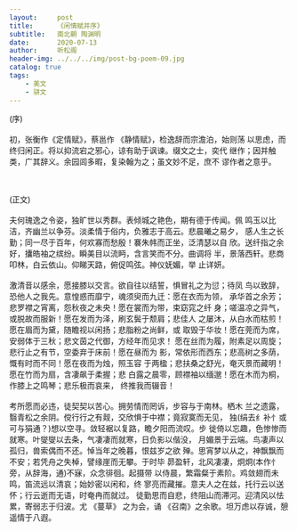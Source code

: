 ```yaml
---
layout:     post
title:      《闲情赋并序》
subtitle:   南北朝 陶渊明
date:       2020-07-13
author:     听松阁
header-img: ../../../img/post-bg-poem-09.jpg
catalog: true
tags:
    - 美文
    - 骈文
---
```


(序)
<br><br>
初，张衡作《定情赋》，蔡邕作 《静情赋》，检逸辞而宗澹泊，始则荡
以思虑，而终归闲正。将以抑流宕之邪心，谅有助于讽谏。缀文之士，奕代
继作；因并触类，广其辞义。余园闾多暇，复染翰为之；虽文妙不足，庶不
谬作者之意乎。

<br><br> (正文)
<br><br>
夫何瑰逸之令姿，独旷世以秀群。表倾城之艳色，期有德于传闻。佩
鸣玉以比洁，齐幽兰以争芬。淡柔情于俗内，负雅志于高云。悲晨曦之易夕，
感人生之长勤；同一尽于百年，何欢寡而愁殷！褰朱帏而正坐，泛清瑟以自
欣。送纤指之余好，攮皓袖之缤纷。瞬美目以流眄，含言笑而不分。曲调将
半，景落西轩。悲商叩林，白云依山。仰睇天路，俯促鸣弦。神仪妩媚，举
止详妍。
<br><br>
     激清音以感余，愿接膝以交言。欲自往以结誓，惧冒礼之为愆；待凤
鸟以致辞，恐他人之我先。意惶惑而靡宁，魂须臾而九迁：愿在衣而为领，
承华首之余芳；悲罗襟之宵离，怨秋夜之未央！愿在裳而为带，束窈窕之纤
身；嗟温凉之异气，或脱故而服新！愿在发而为泽，刷玄鬓于颓肩；悲佳人
之屡沐，从白水而枯煎！愿在眉而为黛，随瞻视以闲扬；悲脂粉之尚鲜，或
取毁于华妆！愿在莞而为席，安弱体于三秋；悲文茵之代御，方经年而见求！
愿在丝而为履，附素足以周旋；悲行止之有节，空委弃于床前！愿在昼而为
影，常依形而西东；悲高树之多荫，慨有时而不同！愿在夜而为烛，照玉容
于两楹；悲扶桑之舒光，奄灭景而藏明！愿在竹而为扇，含凄飙于柔握；悲
白露之晨零，顾襟袖以缅邈！愿在木而为桐，作膝上之鸣琴；悲乐极而哀来，
终推我而辍音！
<br><br>
     考所愿而必违，徒契契以苦心。拥劳情而罔诉，步容与于南林。栖木
兰之遗露，翳青松之余阴。傥行行之有觌，交欣惧于中襟；竟寂寞而无见，
独(绢去纟补忄或可与狷通？)想以空寻。敛轻裾以复路，瞻夕阳而流叹。步
徙倚以忘趣，色惨惨而就寒。叶燮燮以去条，气凄凄而就寒，日负影以偕没，
月媚景于云端。鸟凄声以孤归，兽索偶而不还。悼当年之晚暮，恨兹岁之欲
殚。思宵梦以从之，神飘飘而不安；若凭舟之失棹，譬缘崖而无攀。于时毕
昴盈轩，北风凄凄，炯炯(本作忄旁，从辞海，通)不寐，众念徘徊。起摄带
以侍晨，繁霜粲于素阶。鸡敛翅而未鸣，笛流远以清哀；始妙密以闲和，终
寥亮而藏摧。意夫人之在兹，托行云以送怀；行云逝而无语，时奄冉而就过。
徒勤思而自悲，终阻山而滞河。迎清风以怯累，寄弱志于归波。尤 《蔓草》
之为会，诵 《召南》之余歌。坦万虑以存诚，憩遥情于八遐。
